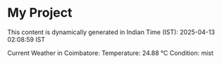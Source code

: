 # My Project

This content is dynamically generated in Indian Time (IST): 2025-04-13 02:08:59 IST


Current Weather in Coimbatore:
Temperature: 24.88 °C
Condition: mist
